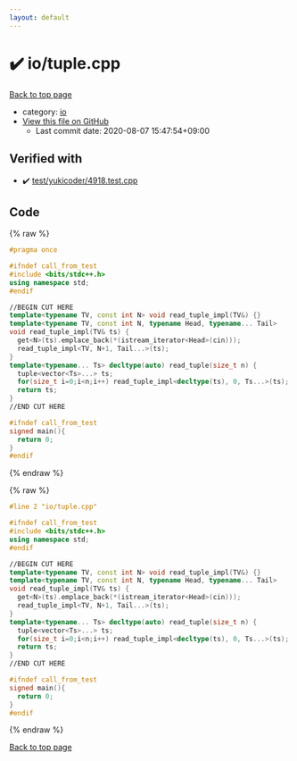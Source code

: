 ```yaml
---
layout: default
---
```


<!-- mathjax config similar to math.stackexchange -->
<script type="text/javascript" async
  src="https://cdnjs.cloudflare.com/ajax/libs/mathjax/2.7.5/MathJax.js?config=TeX-MML-AM_CHTML">
</script>
<script type="text/x-mathjax-config">
  MathJax.Hub.Config({
    TeX: { equationNumbers: { autoNumber: "AMS" }},
    tex2jax: {
      inlineMath: [ ['$','$'] ],
      processEscapes: true
    },
    "HTML-CSS": { matchFontHeight: false },
    displayAlign: "left",
    displayIndent: "2em"
  });
</script>

<script type="text/javascript" src="https://cdnjs.cloudflare.com/ajax/libs/jquery/3.4.1/jquery.min.js"></script>
<script src="https://cdn.jsdelivr.net/npm/jquery-balloon-js@1.1.2/jquery.balloon.min.js" integrity="sha256-ZEYs9VrgAeNuPvs15E39OsyOJaIkXEEt10fzxJ20+2I=" crossorigin="anonymous"></script>
<script type="text/javascript" src="../../assets/js/copy-button.js"></script>
<link rel="stylesheet" href="../../assets/css/copy-button.css" />


# :heavy_check_mark: io/tuple.cpp

<a href="../../index.html">Back to top page</a>

* category: <a href="../../index.html#f98ed07a4d5f50f7de1410d905f1477f">io</a>
* <a href="{{ site.github.repository_url }}/blob/master/io/tuple.cpp">View this file on GitHub</a>
    - Last commit date: 2020-08-07 15:47:54+09:00




## Verified with

* :heavy_check_mark: <a href="../../verify/test/yukicoder/4918.test.cpp.html">test/yukicoder/4918.test.cpp</a>


## Code

<a id="unbundled"></a>
{% raw %}
```cpp
#pragma once

#ifndef call_from_test
#include <bits/stdc++.h>
using namespace std;
#endif

//BEGIN CUT HERE
template<typename TV, const int N> void read_tuple_impl(TV&) {}
template<typename TV, const int N, typename Head, typename... Tail>
void read_tuple_impl(TV& ts) {
  get<N>(ts).emplace_back(*(istream_iterator<Head>(cin)));
  read_tuple_impl<TV, N+1, Tail...>(ts);
}
template<typename... Ts> decltype(auto) read_tuple(size_t n) {
  tuple<vector<Ts>...> ts;
  for(size_t i=0;i<n;i++) read_tuple_impl<decltype(ts), 0, Ts...>(ts);
  return ts;
}
//END CUT HERE

#ifndef call_from_test
signed main(){
  return 0;
}
#endif

```
{% endraw %}

<a id="bundled"></a>
{% raw %}
```cpp
#line 2 "io/tuple.cpp"

#ifndef call_from_test
#include <bits/stdc++.h>
using namespace std;
#endif

//BEGIN CUT HERE
template<typename TV, const int N> void read_tuple_impl(TV&) {}
template<typename TV, const int N, typename Head, typename... Tail>
void read_tuple_impl(TV& ts) {
  get<N>(ts).emplace_back(*(istream_iterator<Head>(cin)));
  read_tuple_impl<TV, N+1, Tail...>(ts);
}
template<typename... Ts> decltype(auto) read_tuple(size_t n) {
  tuple<vector<Ts>...> ts;
  for(size_t i=0;i<n;i++) read_tuple_impl<decltype(ts), 0, Ts...>(ts);
  return ts;
}
//END CUT HERE

#ifndef call_from_test
signed main(){
  return 0;
}
#endif

```
{% endraw %}

<a href="../../index.html">Back to top page</a>

